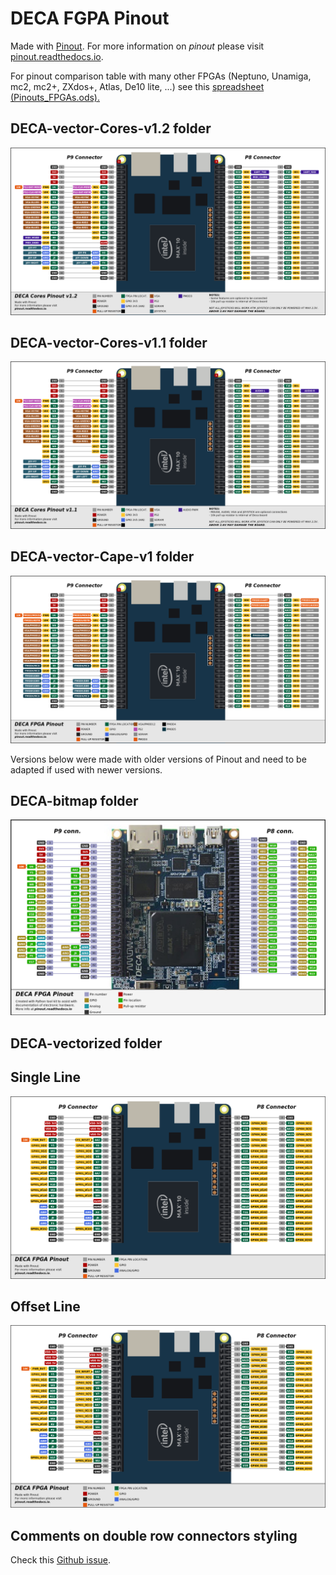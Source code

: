

# DECA FGPA Pinout

Made with [Pinout](https://github.com/j0ono0/pinout). For more information on *pinout* please visit [pinout.readthedocs.io](https://pinout.readthedocs.io/).

For pinout comparison table with many other FPGAs (Neptuno, Unamiga, mc2, mc2+, ZXdos+, Atlas, De10 lite, ...) see this [spreadsheet (Pinouts_FPGAs.ods).](Pinouts_FPGAs.ods)

## DECA-vector-Cores-v1.2 folder

![pinout_deca](DECA-vector-Cores-v1.2/pinout_deca.png)

## DECA-vector-Cores-v1.1 folder
![pinout_deca](DECA-vector-Cores-v1.1/pinout_deca.png)

## DECA-vector-Cape-v1 folder
![pinout_deca](DECA-vector-Cape-v1/pinout_deca.png)



Versions below were made with older versions of Pinout and need to be adapted if used with newer versions.

## DECA-bitmap folder

![pinout_deca](DECA-bitmap/pinout_deca.png)



## DECA-vectorized folder

## Single Line

![pinout_deca](DECA-vectorized/pinout_deca.png)

## Offset Line

![pinout_deca_offset](DECA-vectorized/pinout_deca_offset.png)





## Comments on double row connectors styling

Check this [Github issue](https://github.com/j0ono0/pinout/issues/41). 

